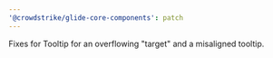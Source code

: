 ```yaml
---
'@crowdstrike/glide-core-components': patch
---
```


Fixes for Tooltip for an overflowing "target" and a misaligned tooltip.
